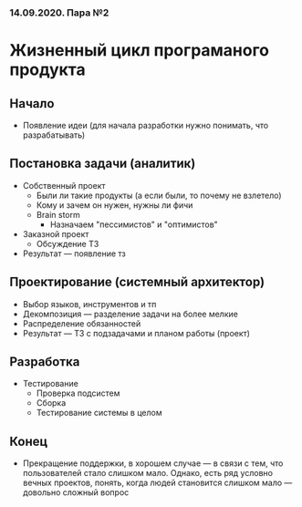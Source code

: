 ### 14.09.2020. Пара №2

# Жизненный цикл програманого продукта 

## Начало
  
* Появление идеи (для начала разработки нужно понимать, что разрабатывать)

## Постановка задачи (аналитик)

* Собственный проект
  * Были ли такие продукты (а если были, то почему не взлетело) 
  * Кому и зачем он нужен, нужны ли фичи
  * Brain storm
    * Назначаем "пессимистов" и "оптимистов"
* Заказной проект
  * Обсуждение ТЗ
* Результат — появление тз

## Проектирование (системный архитектор)

  * Выбор языков, инструментов и тп
  * Декомпозиция — разделение задачи на более мелкие
  * Распределение обязанностей
  * Результат — ТЗ с подзадачами и планом работы (проект)

## Разработка

* Тестирование
  * Проверка подсистем
  * Сборка
  * Тестирование системы в целом

## Конец
* Прекращение поддержки, в хорошем случае — в связи с тем, что пользователей стало слишком мало. Однако, есть ряд условно     вечных проектов, понять, когда людей становится слишком мало — довольно сложный вопрос
